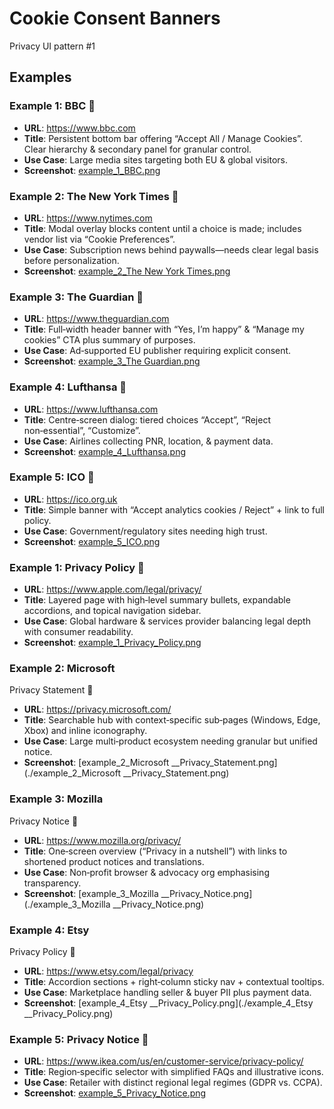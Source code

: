 # Cookie Consent Banners

Privacy UI pattern #1

## Examples

### Example 1: BBC 
- **URL**: https://www.bbc.com
- **Title**: Persistent
  bottom bar offering “Accept All / Manage Cookies”. Clear hierarchy &
  secondary panel for granular control.
- **Use Case**: Large
  media sites targeting both EU & global visitors.
- **Screenshot**: [example_1_BBC.png](./example_1_BBC.png)

### Example 2: The New York Times 
- **URL**: https://www.nytimes.com
- **Title**: Modal
  overlay blocks content until a choice is made; includes vendor list via
  “Cookie Preferences”.
- **Use Case**: Subscription
  news behind paywalls—needs clear legal basis before personalization.
- **Screenshot**: [example_2_The New York Times.png](./example_2_The New York Times.png)

### Example 3: The Guardian 
- **URL**: https://www.theguardian.com
- **Title**: Full‑width
  header banner with “Yes, I’m happy” & “Manage my cookies” CTA plus
  summary of purposes.
- **Use Case**: Ad‑supported
  EU publisher requiring explicit consent.
- **Screenshot**: [example_3_The Guardian.png](./example_3_The Guardian.png)

### Example 4: Lufthansa 
- **URL**: https://www.lufthansa.com
- **Title**: Centre‑screen
  dialog: tiered choices “Accept”, “Reject non‑essential”, “Customize”.
- **Use Case**: Airlines
  collecting PNR, location, & payment data.
- **Screenshot**: [example_4_Lufthansa.png](./example_4_Lufthansa.png)

### Example 5: ICO 
- **URL**: https://ico.org.uk
- **Title**: Simple
  banner with “Accept analytics cookies / Reject” + link to full policy.
- **Use Case**: Government/regulatory
  sites needing high trust.
- **Screenshot**: [example_5_ICO.png](./example_5_ICO.png)

### Example 1: Privacy Policy 
- **URL**: https://www.apple.com/legal/privacy/
- **Title**: Layered
  page with high‑level summary bullets, expandable accordions, and topical
  navigation sidebar.
- **Use Case**: Global
  hardware & services provider balancing legal depth with consumer
  readability.
- **Screenshot**: [example_1_Privacy_Policy.png](./example_1_Privacy_Policy.png)

### Example 2: Microsoft
  Privacy Statement 
- **URL**: https://privacy.microsoft.com/
- **Title**: Searchable
  hub with context‑specific sub‑pages (Windows, Edge, Xbox) and inline
  iconography.
- **Use Case**: Large
  multi‑product ecosystem needing granular but unified notice.
- **Screenshot**: [example_2_Microsoft
__Privacy_Statement.png](./example_2_Microsoft
__Privacy_Statement.png)

### Example 3: Mozilla
  Privacy Notice 
- **URL**: https://www.mozilla.org/privacy/
- **Title**: One‑screen
  overview (“Privacy in a nutshell”) with links to shortened product notices
  and translations.
- **Use Case**: Non‑profit
  browser & advocacy org emphasising transparency.
- **Screenshot**: [example_3_Mozilla
__Privacy_Notice.png](./example_3_Mozilla
__Privacy_Notice.png)

### Example 4: Etsy
  Privacy Policy 
- **URL**: https://www.etsy.com/legal/privacy
- **Title**: Accordion
  sections + right‑column sticky nav + contextual tooltips.
- **Use Case**: Marketplace
  handling seller & buyer PII plus payment data.
- **Screenshot**: [example_4_Etsy
__Privacy_Policy.png](./example_4_Etsy
__Privacy_Policy.png)

### Example 5: Privacy Notice 
- **URL**: https://www.ikea.com/us/en/customer-service/privacy-policy/
- **Title**: Region‑specific
  selector with simplified FAQs and illustrative icons.
- **Use Case**: Retailer
  with distinct regional legal regimes (GDPR vs. CCPA).
- **Screenshot**: [example_5_Privacy_Notice.png](./example_5_Privacy_Notice.png)

